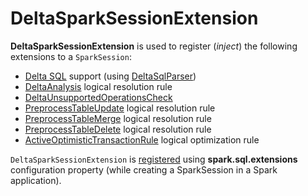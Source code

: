 # DeltaSparkSessionExtension

**DeltaSparkSessionExtension** is used to register (_inject_) the following extensions to a `SparkSession`:

* [Delta SQL](sql/index.md) support (using [DeltaSqlParser](sql/DeltaSqlParser.md))
* [DeltaAnalysis](DeltaAnalysis.md) logical resolution rule
* [DeltaUnsupportedOperationsCheck](DeltaUnsupportedOperationsCheck.md)
* [PreprocessTableUpdate](PreprocessTableUpdate.md) logical resolution rule
* [PreprocessTableMerge](PreprocessTableMerge.md) logical resolution rule
* [PreprocessTableDelete](PreprocessTableDelete.md) logical resolution rule
* [ActiveOptimisticTransactionRule](ActiveOptimisticTransactionRule.md) logical optimization rule

`DeltaSparkSessionExtension` is [registered](installation.md) using **spark.sql.extensions** configuration property (while creating a SparkSession in a Spark application).
